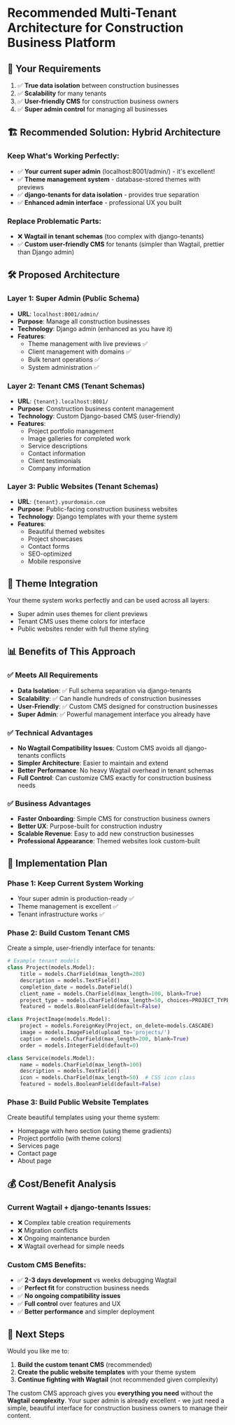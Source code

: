 # Recommended Multi-Tenant Architecture for Construction Business Platform

## 🎯 **Your Requirements**
1. ✅ **True data isolation** between construction businesses
2. ✅ **Scalability** for many tenants  
3. ✅ **User-friendly CMS** for construction business owners
4. ✅ **Super admin control** for managing all businesses

## 🏗️ **Recommended Solution: Hybrid Architecture**

### **Keep What's Working Perfectly:**
- ✅ **Your current super admin** (localhost:8001/admin/) - it's excellent!
- ✅ **Theme management system** - database-stored themes with previews
- ✅ **django-tenants for data isolation** - provides true separation
- ✅ **Enhanced admin interface** - professional UX you built

### **Replace Problematic Parts:**
- ❌ **Wagtail in tenant schemas** (too complex with django-tenants)
- ✅ **Custom user-friendly CMS** for tenants (simpler than Wagtail, prettier than Django admin)

## 🛠️ **Proposed Architecture**

### **Layer 1: Super Admin (Public Schema)**
- **URL**: `localhost:8001/admin/`
- **Purpose**: Manage all construction businesses
- **Technology**: Django admin (enhanced as you have it)
- **Features**: 
  - Theme management with live previews ✅
  - Client management with domains ✅
  - Bulk tenant operations ✅
  - System administration ✅

### **Layer 2: Tenant CMS (Tenant Schemas)**  
- **URL**: `{tenant}.localhost:8001/`
- **Purpose**: Construction business content management
- **Technology**: Custom Django-based CMS (user-friendly)
- **Features**:
  - Project portfolio management
  - Image galleries for completed work
  - Service descriptions
  - Contact information
  - Client testimonials
  - Company information

### **Layer 3: Public Websites (Tenant Schemas)**
- **URL**: `{tenant}.yourdomain.com`
- **Purpose**: Public-facing construction business websites
- **Technology**: Django templates with your theme system
- **Features**:
  - Beautiful themed websites
  - Project showcases
  - Contact forms
  - SEO-optimized
  - Mobile responsive

## 🎨 **Theme Integration**
Your theme system works perfectly and can be used across all layers:
- Super admin uses themes for client previews
- Tenant CMS uses theme colors for interface
- Public websites render with full theme styling

## 📊 **Benefits of This Approach**

### ✅ **Meets All Requirements**
- **Data Isolation**: ✅ Full schema separation via django-tenants
- **Scalability**: ✅ Can handle hundreds of construction businesses
- **User-Friendly**: ✅ Custom CMS designed for construction businesses
- **Super Admin**: ✅ Powerful management interface you already have

### ✅ **Technical Advantages**
- **No Wagtail Compatibility Issues**: Custom CMS avoids all django-tenants conflicts
- **Simpler Architecture**: Easier to maintain and extend
- **Better Performance**: No heavy Wagtail overhead in tenant schemas
- **Full Control**: Can customize CMS exactly for construction business needs

### ✅ **Business Advantages**
- **Faster Onboarding**: Simple CMS for construction business owners
- **Better UX**: Purpose-built for construction industry
- **Scalable Revenue**: Easy to add new construction businesses
- **Professional Appearance**: Themed websites look custom-built

## 🚀 **Implementation Plan**

### **Phase 1: Keep Current System Working**
- Your super admin is production-ready ✅
- Theme management is excellent ✅  
- Tenant infrastructure works ✅

### **Phase 2: Build Custom Tenant CMS**
Create a simple, user-friendly interface for tenants:

```python
# Example tenant models
class Project(models.Model):
    title = models.CharField(max_length=200)
    description = models.TextField()
    completion_date = models.DateField()
    client_name = models.CharField(max_length=100, blank=True)
    project_type = models.CharField(max_length=50, choices=PROJECT_TYPES)
    featured = models.BooleanField(default=False)

class ProjectImage(models.Model):
    project = models.ForeignKey(Project, on_delete=models.CASCADE)
    image = models.ImageField(upload_to='projects/')
    caption = models.CharField(max_length=200, blank=True)
    order = models.IntegerField(default=0)

class Service(models.Model):
    name = models.CharField(max_length=100)
    description = models.TextField()
    icon = models.CharField(max_length=50)  # CSS icon class
    featured = models.BooleanField(default=False)
```

### **Phase 3: Build Public Website Templates**
Create beautiful templates using your theme system:
- Homepage with hero section (using theme gradients)
- Project portfolio (with theme colors)
- Services page
- Contact page
- About page

## 💰 **Cost/Benefit Analysis**

### **Current Wagtail + django-tenants Issues:**
- ❌ Complex table creation requirements
- ❌ Migration conflicts  
- ❌ Ongoing maintenance burden
- ❌ Wagtail overhead for simple needs

### **Custom CMS Benefits:**
- ✅ **2-3 days development** vs weeks debugging Wagtail
- ✅ **Perfect fit** for construction business needs
- ✅ **No ongoing compatibility issues**
- ✅ **Full control** over features and UX
- ✅ **Better performance** and simpler deployment

## 🎯 **Next Steps**

Would you like me to:

1. **Build the custom tenant CMS** (recommended)
2. **Create the public website templates** with your theme system
3. **Continue fighting with Wagtail** (not recommended given complexity)

The custom CMS approach gives you **everything you need** without the **Wagtail complexity**. Your super admin is already excellent - we just need a simple, beautiful interface for construction business owners to manage their content.